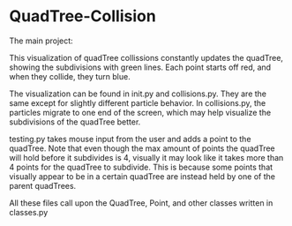 # QuadTree-Collision

The main project:

This visualization of quadTree collissions constantly updates the quadTree, showing the subdivisions with green lines. Each point starts off red, and when they collide, they turn blue.

The visualization can be found in init.py and collisions.py. They are the same except for slightly different particle behavior. In collisions.py, the particles migrate to one end of the screen, which may help visualize the subdivisions of the quadTree better.

testing.py takes mouse input from the user and adds a point to the quadTree. Note that even though the max amount of points the quadTree will hold before it subdivides is 4, visually it may look like it takes more than 4 points for the quadTree to subdivide. This is because some points that visually appear to be in a certain quadTree are instead held by one of the parent quadTrees.

All these files call upon the QuadTree, Point, and other classes written in classes.py
